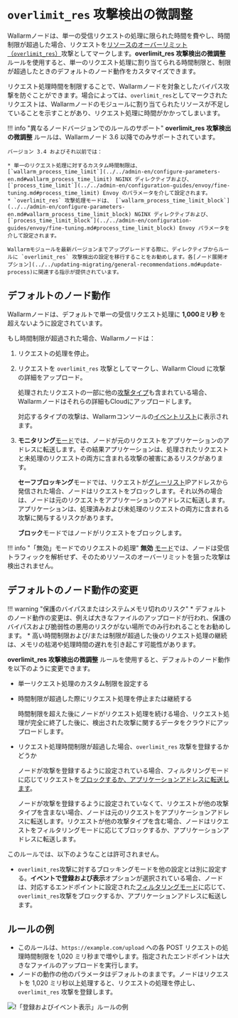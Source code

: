 # `overlimit_res` 攻撃検出の微調整

Wallarmノードは、単一の受信リクエストの処理に限られた時間を費やし、時間制限が超過した場合、リクエストを[リソースのオーバーリミット（`overlimit_res`）](../../attacks-vulns-list.md#overlimiting-of-computational-resources)攻撃としてマークします。**overlimit_res 攻撃検出の微調整**ルールを使用すると、単一のリクエスト処理に割り当てられる時間制限と、制限が超過したときのデフォルトのノード動作をカスタマイズできます。

リクエスト処理時間を制限することで、Wallarmノードを対象としたバイパス攻撃を防ぐことができます。場合によっては、`overlimit_res`としてマークされたリクエストは、Wallarmノードのモジュールに割り当てられたリソースが不足していることを示すことがあり、リクエスト処理に時間がかかってしまいます。

!!! info "異なるノードバージョンでのルールのサポート"
    **overlimit_res 攻撃検出の微調整** ルールは、Wallarmノード 3.6 以降でのみサポートされています。

    バージョン 3.4 およびそれ以前では：

    * 単一のリクエスト処理に対するカスタム時間制限は、 [`wallarm_process_time_limit`](../../admin-en/configure-parameters-en.md#wallarm_process_time_limit) NGINX ディレクティブおよび、 [`process_time_limit`](../../admin-en/configuration-guides/envoy/fine-tuning.md#process_time_limit) Envoy のパラメータを介して設定されます。
    * `overlimit_res` 攻撃処理モードは、 [`wallarm_process_time_limit_block`](../../admin-en/configure-parameters-en.md#wallarm_process_time_limit_block) NGINX ディレクティブおよび、 [`process_time_limit_block`](../../admin-en/configuration-guides/envoy/fine-tuning.md#process_time_limit_block) Envoy パラメータを介して設定されます。

    Wallarmモジュールを最新バージョンまでアップグレードする際に、ディレクティブからルールに `overlimit_res` 攻撃検出の設定を移行することをお勧めします。各[ノード展開オプション](../../updating-migrating/general-recommendations.md#update-process)に関連する指示が提供されています。

## デフォルトのノード動作

Wallarmノードは、デフォルトで単一の受信リクエスト処理に **1,000ミリ秒** を超えないように設定されています。

もし時間制限が超過された場合、Wallarmノードは：

1. リクエストの処理を停止。
1. リクエストを `overlimit_res` 攻撃としてマークし、Wallarm Cloud に攻撃の詳細をアップロード。

    処理されたリクエストの一部に他の[攻撃タイプ](../../attacks-vulns-list.md)も含まれている場合、Wallarmノードはそれらの詳細もCloudにアップロードします。

    対応するタイプの攻撃は、Wallarmコンソールの[イベントリスト](../events/check-attack.md)に表示されます。
1. <a name="request-blocking"></a>**モニタリング**[モード](../../admin-en/configure-wallarm-mode.md)では、ノードが元のリクエストをアプリケーションのアドレスに転送します。その結果アプリケーションは、処理されたリクエストと未処理のリクエストの両方に含まれる攻撃の被害にあるリスクがあります。

    **セーフブロッキング**モードでは、リクエストが[グレーリスト](../ip-lists/graylist.md)IPアドレスから発信された場合、ノードはリクエストをブロックします。それ以外の場合は、ノードは元のリクエストをアプリケーションのアドレスに転送します。アプリケーションは、処理済みおよび未処理のリクエストの両方に含まれる攻撃に関与するリスクがあります。

    **ブロック**モードではノードがリクエストをブロックします。

!!! info "「無効」モードでのリクエストの処理"
    **無効** [モード](../../admin-en/configure-wallarm-mode.md)では、ノードは受信トラフィックを解析せず、そのためリソースのオーバーリミットを狙った攻撃は検出されません。

## デフォルトのノード動作の変更

!!! warning "保護のバイパスまたはシステムメモリ切れのリスク"
    * デフォルトのノード動作の変更は、例えば大きなファイルのアップロードが行われ、保護のバイパスおよび脆弱性の悪用のリスクがない場所でのみ行われることをお勧めします。
    * 高い時間制限および/または制限が超過した後のリクエスト処理の継続は、メモリの枯渇や処理時間の遅れを引き起こす可能性があります。

**overlimit_res 攻撃検出の微調整** ルールを使用すると、デフォルトのノード動作を以下のように変更できます。

* 単一リクエスト処理のカスタム制限を設定する
* 時間制限が超過した際にリクエスト処理を停止または継続する

    時間制限を超えた後にノードがリクエスト処理を続ける場合、リクエスト処理が完全に終了した後に、検出された攻撃に関するデータをクラウドにアップロードします。
* リクエスト処理時間制限が超過した場合、`overlimit_res` 攻撃を登録するかどうか

    ノードが攻撃を登録するように設定されている場合、フィルタリングモードに応じてリクエストを[ブロックするか、アプリケーションアドレスに転送します](#request-blocking)。

    ノードが攻撃を登録するように設定されていなくて、リクエストが他の攻撃タイプを含まない場合、ノードは元のリクエストをアプリケーションアドレスに転送します。リクエストが他の攻撃タイプを含む場合、ノードはリクエストをフィルタリングモードに応じてブロックするか、アプリケーションアドレスに転送します。

このルールでは、以下のようなことは許可されません。

* `overlimit_res`攻撃に対するブロッキングモードを他の設定とは別に設定する。**イベントで登録および表示**オプションが選択されている場合、ノードは、対応するエンドポイントに設定された[フィルタリングモード](../../admin-en/configure-wallarm-mode.md)に応じて、`overlimit_res`攻撃をブロックするか、アプリケーションアドレスに転送します。

## ルールの例

* このルールは、`https://example.com/upload` への各 POST リクエストの処理時間制限を 1,020 ミリ秒まで増やします。指定されたエンドポイントは大きなファイルのアップロードを実行します。
* ノードの動作の他のパラメータはデフォルトのままです。ノードはリクエストを 1,020 ミリ秒以上処理すると、リクエストの処理を停止し、`overlimit_res` 攻撃を登録します。

![!「登録およびイベント表示」ルールの例](../../images/user-guides/rules/fine-tune-overlimit-detection-example.png)